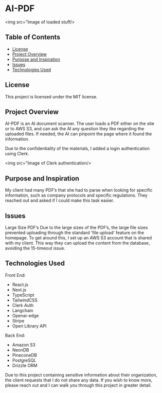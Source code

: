 # **AI-PDF**
<img src="Image of loaded stuff/>

## **Table of Contents**
- [License](#license)
- [Project Overview](#project-overview)
- [Purpose and Inspiration](#purpose-and-inspiration)
- [Issues](#issues)
- [Technologies Used](#technologies-used)

## **License**
This project is licensed under the MIT license.

## **Project Overview**
AI-PDF is an AI document scanner. The user loads a PDF either on the site or to AWS S3, and can ask the AI any question they like regarding the uploaded files. If needed, the AI can pinpoint the page where it found the information.

Due to the confidentiality of the materials, I added a login authentication using Clerk.

<img src="Image of Clerk authentication/>


## **Purpose and Inspiration**
My client had many PDF’s that she had to parse when looking for specific information, such as company protocols and specific regulations. They reached out and asked if I could make this task easier.

## **Issues**
Large Size PDF’s
Due to the large sizes of the PDF’s, the large file sizes prevented uploading through the standard 'file upload' feature on the homepage. To get around this, I set up an AWS S3 account that is shared with my client. This way they can upload the content from the database, avoiding the 15-timeout issue.

## **Technologies Used**

Front End:
* React.js
* Next.js
* TypeScript
* TailwindCSS
* Clerk Auth
* Langchain
* Openai-edge
* Stripe
* Open Library API

Back End:
* Amazon S3
* NeonDB
* PineconeDB
* PostgreSQL
* Drizzle ORM

Due to this project containing sensitive information about their organization, the client requests that I do not share any data. If you wish to know more, please reach out and I can walk you through this project in greater detail. 
